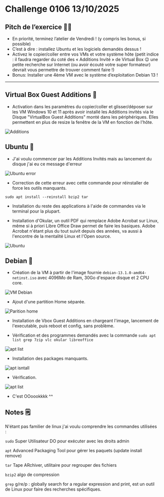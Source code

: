 # Challenge 0106 13/10/2025

## Pitch de l’exercice 🧑‍🏫

- En priorité, terminez l’atelier de Vendredi ! (y compris les bonus, si possible)
- C’est à dire : installez Ubuntu et les logiciels demandés dessus !
- Activez le copier/coller entre vos VMs et votre système hôte (petit indice : il faudra regarder du coté des « Additions Invité » de Virtual Box 😉 une petite recherche sur Internet (ou avoir écouté votre super formateur) devrait vous permettre de trouver comment faire !)
- Bonus: Installer une 4ème VM avec le système d’exploitation Debian 13 !

---

## Virtual Box Guest Additions 💽

- Activation dans les paramètres du copier/coller et glisser/déposer sur les VM Windows 10 et 11 après avoir installé les Additions invités via le Disque "VirtualBox Guest Additions" monté dans les périphériques. Elles permettent en plus de resize la fenêtre de la VM en fonction de l'hôte.

![Additions](../images/VM-copypaste.png)

## Ubuntu 🐧

- J'ai voulu commencer par les Additions Invités mais au lancement du disque j'ai eu ce message d'erreur

![Ubuntu error](../images/bzip2missing.png)

- Correction de cette erreur avec cette commande pour réinstaller de force les outils manquants.

``sudo apt install --reinstall bzip2 tar``

- Installation du reste des applications à l'aide de commandes via le terminal pour la plupart.

- Installation d'Okular, un outil PDF qui remplace Adobe Acrobat sur Linux, même si à priori Libre Office Draw permet de faire les basiques. Adobe Acrobat n'étant plus du tout suivit depuis des années, va aussi à l'encontre de la mentalité Linux et l'Open source.

![Ubuntu](../images/VM-Ubuntuapps.png)

## Debian 🐧

- Création de la VM à partir de l'image fournie ``debian-13.1.0-amd64-netinst.iso`` avec 4096Mo de Ram, 30Go d'espace disque et 2 CPU core.

![VM Debian](../images/VM-debian.png)

- Ajout d'une partition Home séparée.

![Parition home](../images/VM-debianpartition.png)

- Installation de Vbox Guest Additions en chargeant l'image, lancement de l'executable, puis reboot et config, sans problème.

- Vérification et des programmes demandés avec la commande ``sudo apt list grep 7zip vlc okular libreoffice``

![apt list](../images/VM-debianinstallbasics.png)

- Installation des packages manquants.

![apt isntall](../images/VM-debianinstallbasics.png)

- Vérification.

![apt list](../images/VM-debianinstallbasicsOK.png)

- C'est OOoookkkk ^^

## Notes 🗒️

N'étant pas familier de linux j'ai voulu comprendre les commandes utilisées :

``sudo`` Super Utilisateur DO pour exécuter avec les droits admin

``apt`` Advanced Packaging Tool pour gérer les paquets (update install remove)

``tar`` Tape ARchiver, utilitaire pour regrouper des fichiers

``bzip2`` algo de compression

``grep`` g/re/p : globally search for a regular expression and print, est un outil de Linux pour faire des recherches spécifiques.
